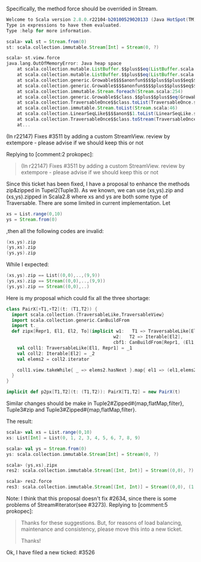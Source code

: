 Specifically, the method force should be overrided in Stream.
```scala
Welcome to Scala version 2.8.0.r22104-b20100529020133 (Java HotSpot(TM) Client VM, Java 1.6.0_20).
Type in expressions to have them evaluated.
Type :help for more information.

scala> val st = Stream.from(0)
st: scala.collection.immutable.Stream[Int] = Stream(0, ?)

scala> st.view.force 
java.lang.OutOfMemoryError: Java heap space
	at scala.collection.mutable.ListBuffer.$$plus$$eq(ListBuffer.scala:119)
	at scala.collection.mutable.ListBuffer.$$plus$$eq(ListBuffer.scala:42)
	at scala.collection.generic.Growable$$$$anonfun$$$$plus$$plus$$eq$$1.apply(Growable.scala:48)
	at scala.collection.generic.Growable$$$$anonfun$$$$plus$$plus$$eq$$1.apply(Growable.scala:48)
	at scala.collection.immutable.Stream.foreach(Stream.scala:254)
	at scala.collection.generic.Growable$$class.$$plus$$plus$$eq(Growable.scala:48)
	at scala.collection.TraversableOnce$$class.toList(TraversableOnce.scala:393)
	at scala.collection.immutable.Stream.toList(Stream.scala:46)
	at scala.collection.LinearSeqLike$$$$anon$$1.toList(LinearSeqLike.scala:59)
	at scala.collection.TraversableOnce$$class.toStream(TraversableOnce.scala:423)
	at...
```
(In r22147) Fixes #3511 by adding a custom StreamView. review by extempore - please advise if we should keep this or not

Replying to [comment:2 prokopec]:
> (In r22147) Fixes #3511 by adding a custom StreamView. review by extempore - please advise if we should keep this or not
> 

Since this ticket has been fixed, I have a proposal to enhance  the methods zip&zipped in Tupel2(Tuple3).
As we known, we can use (xs,ys).zip and (xs,ys).zipped in Scala2.8 where xs and ys are both some type of Traversable. There are some limited in current implementation.
Let 
```scala
xs = List.range(0,10)
ys = Stream.from(0)
```
,then all the following codes are invalid:
```scala
(xs,ys).zip
(ys,xs).zip
(ys,ys).zip
```
While I expected:
```scala
(xs,ys).zip == List((0,0),..,(9,9))
(ys,xs).zip == Stream((0,0),..,(9,9))
(ys,ys).zip == Stream((0,0),..)
```

Here is my proposal which could fix all the three shortage: 
```scala
class PairX[+T1,+T2](t: (T1,T2)) {
  import scala.collection.{TraversableLike,TraversableView}
  import scala.collection.generic.CanBuildFrom
  import t._
  def zipx[Repr1, El1, El2, To](implicit w1:   T1 => TraversableLike[El1, Repr1],
                                        w2:   T2 => Iterable[El2],
                                        cbf1: CanBuildFrom[Repr1, (El1, El2), To]): To = {
    val coll1: TraversableLike[El1, Repr1] = _1
    val coll2: Iterable[El2] = _2
    val elems2 = coll2.iterator

    coll1.view.takeWhile{ _ => elems2.hasNext }.map{ el1 => (el1,elems2.next) }.asInstanceOf[TraversableView[(El1,El2),Repr1]]force
  }
}

implicit def p2px[T1,T2](t: (T1,T2)): PairX[T1,T2] = new PairX(t)  
```

Similar changes should be make in Tuple2#Zipped#{map,flatMap,filter}, Tuple3#zip and Tuple3#Zipped#{map,flatMap,filter}.

The result:
```scala
scala> val xs = List.range(0,10)
xs: List[Int] = List(0, 1, 2, 3, 4, 5, 6, 7, 8, 9)

scala> val ys = Stream.from(0)
ys: scala.collection.immutable.Stream[Int] = Stream(0, ?)

scala> (ys,xs).zipx
res2: scala.collection.immutable.Stream[(Int, Int)] = Stream((0,0), ?)

scala> res2.force
res3: scala.collection.immutable.Stream[(Int, Int)] = Stream((0,0), (1,1), (2,2), (3,3), (4,4), (5,5), (6,6), (7,7), (8,8), (9,9))
```

Note: I think that this proposal doesn't fix #2634, since there is some problems of Stream#iterator(see #3273).
Replying to [comment:5 prokopec]:
> Thanks for these suggestions. But, for reasons of load balancing, maintenance and consistency, please move this into a new ticket.
> 
> Thanks!

Ok, I have filed a new ticked: #3526
